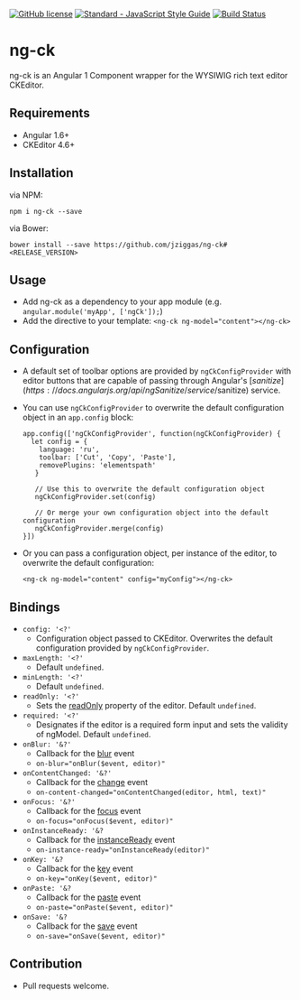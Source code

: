[![GitHub license](https://img.shields.io/badge/license-MIT-blue.svg)](https://raw.githubusercontent.com/jziggas/ng-ck/master/LICENSE)
[![Standard - JavaScript Style Guide](https://img.shields.io/badge/code%20style-standard-brightgreen.svg)](http://standardjs.com/)
[![Build Status](https://travis-ci.org/jziggas/ng-ck.svg?branch=master)](https://travis-ci.org/jziggas/ng-ck)

# ng-ck

ng-ck is an Angular 1 Component wrapper for the WYSIWIG rich text editor CKEditor.

## Requirements

- Angular 1.6+
- CKEditor 4.6+

## Installation

via NPM:

`npm i ng-ck --save`

via Bower:

`bower install --save https://github.com/jziggas/ng-ck#<RELEASE_VERSION>`

## Usage

- Add ng-ck as a dependency to your app module (e.g. `angular.module('myApp', ['ngCk']);`)
- Add the directive to your template: `<ng-ck ng-model="content"></ng-ck>`

## Configuration

- A default set of toolbar options are provided by `ngCkConfigProvider` with editor buttons that are capable of passing through Angular's [$sanitize](https://docs.angularjs.org/api/ngSanitize/service/$sanitize) service.
- You can use `ngCkConfigProvider` to overwrite the default configuration object in an `app.config` block:

  ```
  app.config(['ngCkConfigProvider', function(ngCkConfigProvider) {
    let config = {
      language: 'ru',
      toolbar: ['Cut', 'Copy', 'Paste'],
      removePlugins: 'elementspath'
     }
     
     // Use this to overwrite the default configuration object
     ngCkConfigProvider.set(config)
     
     // Or merge your own configuration object into the default configuration
     ngCkConfigProvider.merge(config)
  }])
  ```

- Or you can pass a configuration object, per instance of the editor, to overwrite the default configuration:

  ```
  <ng-ck ng-model="content" config="myConfig"></ng-ck>
  ```

## Bindings

- `config: '<?'`
  - Configuration object passed to CKEditor. Overwrites the default configuration provided by `ngCkConfigProvider`.
- `maxLength: '<?'`
  - Default `undefined`.
- `minLength: '<?'`
  - Default `undefined`.
- `readOnly: '<?'`
  - Sets the [readOnly](http://docs.ckeditor.com/#!/api/CKEDITOR.editor-property-readOnly) property of the editor. Default `undefined`.
- `required: '<?'`
  - Designates if the editor is a required form input and sets the validity of ngModel. Default `undefined`.
- `onBlur: '&?'`
  - Callback for the [blur](http://docs.ckeditor.com/#!/api/CKEDITOR.editor-event-blur) event
  - `on-blur="onBlur($event, editor)"`
- `onContentChanged: '&?'`
  - Callback for the [change](http://docs.ckeditor.com/#!/api/CKEDITOR.editor-event-change) event
  - `on-content-changed="onContentChanged(editor, html, text)"`
- `onFocus: '&?'`
  - Callback for the [focus](http://docs.ckeditor.com/#!/api/CKEDITOR.editor-event-focus) event
  - `on-focus="onFocus($event, editor)"`
- `onInstanceReady: '&?`
  - Callback for the [instanceReady](http://docs.ckeditor.com/#!/api/CKEDITOR-event-instanceReady) event
  - `on-instance-ready="onInstanceReady(editor)"`
- `onKey: '&?`
  - Callback for the [key](http://docs.ckeditor.com/#!/api/CKEDITOR-event-key) event
  - `on-key="onKey($event, editor)"`
- `onPaste: '&?`
  - Callback for the [paste](http://docs.ckeditor.com/#!/api/CKEDITOR-event-paste) event
  - `on-paste="onPaste($event, editor)"`
- `onSave: '&?`
  - Callback for the [save](http://docs.ckeditor.com/#!/api/CKEDITOR-event-save) event
  - `on-save="onSave($event, editor)"`

## Contribution
- Pull requests welcome.
